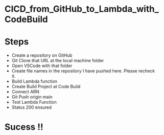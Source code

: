 # CICD_from_GitHub_to_Lambda_with_CodeBuild
# Steps
- Create a repository on GitHub
- Git Clone that URL at the local machine folder
- Open VSCode with that folder
- Create file names in the repository I have pushed here. Please recheck it.
- Build Lambda function
- Create Build Project at Code Build
- Connect ARN
- Git Push origin main
- Test Lambda Function
- Status 200 ensured

# Sucess !!
